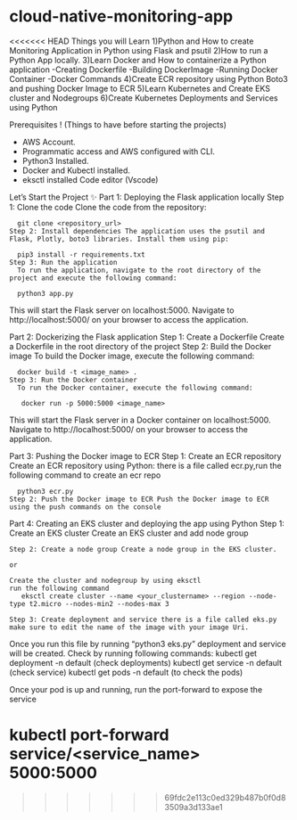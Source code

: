# cloud-native-monitoring-app


<<<<<<< HEAD
Things you will Learn
 1)Python and How to create Monitoring Application in Python using Flask and psutil 
 2)How to run a Python App locally. 
 3)Learn Docker and How to containerize a Python application 
     -Creating Dockerfile 
     -Building DockerImage 
     -Running Docker Container 
     -Docker Commands 
 4)Create ECR repository using Python Boto3 and pushing Docker Image to ECR
 5)Learn Kubernetes and Create EKS cluster and Nodegroups
 6)Create Kubernetes Deployments and Services using Python

Prerequisites ! 
(Things to have before starting the projects)

 - AWS Account. 
 - Programmatic access and AWS configured with CLI. 
 - Python3 Installed. 
 - Docker and Kubectl installed. 
 - eksctl installed Code editor (Vscode)

Let’s Start the Project ✨
 Part 1: Deploying the Flask application locally 
    Step 1: Clone the code Clone the code from the repository:

      git clone <repository_url> 
    Step 2: Install dependencies The application uses the psutil and Flask, Plotly, boto3 libraries. Install them using pip:

      pip3 install -r requirements.txt
    Step 3: Run the application 
      To run the application, navigate to the root directory of the project and execute the following command:

      python3 app.py
This will start the Flask server on localhost:5000. Navigate to http://localhost:5000/ on your browser to access the application.

Part 2: Dockerizing the Flask application 
    Step 1: Create a Dockerfile 
      Create a Dockerfile in the root directory of the project 
    Step 2: Build the Docker image 
      To build the Docker image, execute the following command:

      docker build -t <image_name> .
    Step 3: Run the Docker container 
      To run the Docker container, execute the following command:

       docker run -p 5000:5000 <image_name>
This will start the Flask server in a Docker container on localhost:5000. Navigate to http://localhost:5000/ on your browser to access the application.

Part 3: Pushing the Docker image to ECR 
    Step 1: Create an ECR repository 
      Create an ECR repository using Python: there is a file called ecr.py,run the following command to create an ecr repo

      python3 ecr.py
    Step 2: Push the Docker image to ECR Push the Docker image to ECR using the push commands on the console

Part 4: Creating an EKS cluster and deploying the app using Python
    Step 1: Create an EKS cluster Create an EKS cluster and add node group

    Step 2: Create a node group Create a node group in the EKS cluster.

    or

    Create the cluster and nodegroup by using eksctl 
    run the following command 
       eksctl create cluster --name <your_clustername> --region --node-type t2.micro --nodes-min2 --nodes-max 3

    Step 3: Create deployment and service there is a file called eks.py make sure to edit the name of the image with your image Uri.

Once you run this file by running “python3 eks.py” deployment and service will be created. 
Check by running following commands: 
    kubectl get deployment -n default (check deployments) 
    kubectl get service -n default (check service) 
    kubectl get pods -n default (to check the pods) 

    
Once your pod is up and running, run the port-forward to expose the service

kubectl port-forward service/<service_name> 5000:5000
=======

>>>>>>> 69fdc2e113c0ed329b487b0f0d83509a3d133ae1
